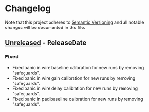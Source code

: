 # Changelog

Note that this project adheres to
[Semantic Versioning](https://semver.org/spec/v2.0.0.html) and all notable
changes will be documented in this file.

<!-- next-header -->

## [Unreleased] - ReleaseDate

### Fixed

- Fixed panic in wire baseline calibration for new runs by removing "safeguards".
- Fixed panic in wire gain calibration for new runs by removing "safeguards".
- Fixed panic in wire delay calibration for new runs by removing "safeguards".
- Fixed panic in pad baseline calibration for new runs by removing "safeguards".

<!-- next-url -->
[Unreleased]: https://github.com/ALPHA-g-Experiment/alpha-g/compare/alpha_g_physics-v0.1.2...HEAD
